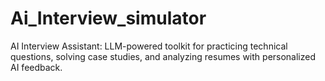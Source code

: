 # Ai_Interview_simulator
AI Interview Assistant: LLM-powered toolkit for practicing technical questions, solving case studies, and analyzing resumes with personalized AI feedback.
